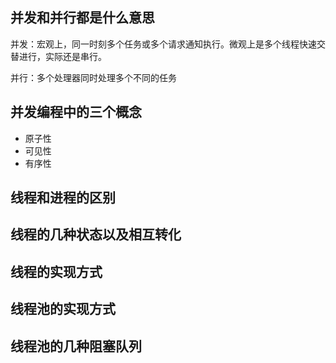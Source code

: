 ## 并发和并行都是什么意思

并发：宏观上，同一时刻多个任务或多个请求通知执行。微观上是多个线程快速交替进行，实际还是串行。

并行：多个处理器同时处理多个不同的任务

## 并发编程中的三个概念
+ 原子性
+ 可见性
+ 有序性

## 线程和进程的区别

## 线程的几种状态以及相互转化

## 线程的实现方式

## 线程池的实现方式

## 线程池的几种阻塞队列
